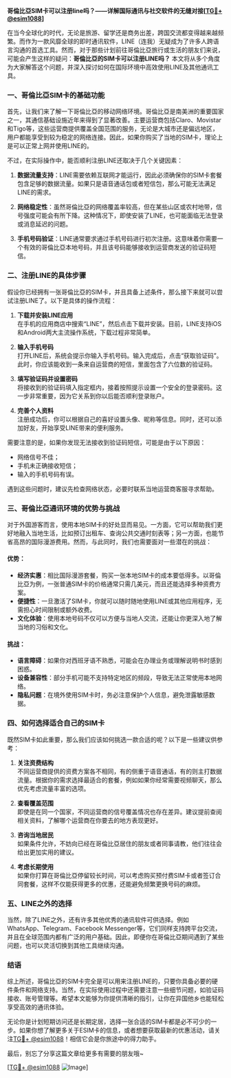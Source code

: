 **哥倫比亞SIM卡可以注册line吗？——详解国际通讯与社交软件的无缝对接[[TG💪+ @esim1088](https://t.me/s/esim1088)]**

在当今全球化的时代，无论是旅游、留学还是商务出差，跨国交流都变得越来越频繁。而作为一款风靡全球的即时通讯软件，LINE（连我）无疑成为了许多人跨语言沟通的首选工具。然而，对于那些计划前往哥倫比亞旅行或生活的朋友们来说，可能会产生这样的疑问：**哥倫比亞的SIM卡可以注册LINE吗？** 本文将从多个角度为大家解答这个问题，并深入探讨如何在国际环境中高效使用LINE及其他通讯工具。

### **一、哥倫比亞SIM卡的基础功能**

首先，让我们来了解一下哥倫比亞的移动网络环境。哥倫比亞是南美洲的重要国家之一，其通信基础设施近年来得到了显著改善。主要运营商包括Claro、Movistar和Tigo等，这些运营商提供覆盖全国范围的服务，无论是大城市还是偏远地区，用户都能享受到较为稳定的网络连接。因此，如果你购买了当地的SIM卡，理论上是可以正常上网并使用LINE的。

不过，在实际操作中，能否顺利注册LINE还取决于几个关键因素：

1. **数据流量支持**：LINE需要依赖互联网才能运行，因此必须确保你的SIM卡套餐包含足够的数据流量。如果只是语音通话包或者短信包，那么可能无法满足LINE的需求。
   
2. **网络稳定性**：虽然哥倫比亞的网络覆盖率较高，但在某些山区或农村地带，信号强度可能会有所下降。这种情况下，即使安装了LINE，也可能面临无法登录或消息延迟的问题。

3. **手机号码验证**：LINE通常要求通过手机号码进行初次注册。这意味着你需要一个有效的哥倫比亞本地号码，并且该号码能够接收到运营商发送的验证码短信。

### **二、注册LINE的具体步骤**

假设你已经拥有一张哥倫比亞的SIM卡，并且具备上述条件，那么接下来就可以尝试注册LINE了。以下是具体的操作流程：

1. **下载并安装LINE应用**  
   在手机的应用商店中搜索“LINE”，然后点击下载并安装。目前，LINE支持iOS和Android两大主流操作系统，下载过程非常简单。

2. **输入手机号码**  
   打开LINE后，系统会提示你输入手机号码。输入完成后，点击“获取验证码”。此时，你应该能收到一条来自运营商的短信，里面包含了六位数的验证码。

3. **填写验证码并设置密码**  
   将接收到的验证码填入指定框内，接着按照提示设置一个安全的登录密码。这一步非常重要，因为它关系到你以后能否顺利登录账户。

4. **完善个人资料**  
   注册成功后，你可以根据自己的喜好设置头像、昵称等信息。同时，还可以添加好友，开始享受LINE带来的便利服务。

需要注意的是，如果你发现无法接收到验证码短信，可能是由于以下原因：
- 网络信号不佳；
- 手机未正确接收短信；
- 输入的手机号码有误。

遇到这些问题时，建议先检查网络状态，必要时联系当地运营商客服寻求帮助。

### **三、哥倫比亞通讯环境的优势与挑战**

对于外国游客而言，使用本地SIM卡的好处显而易见。一方面，它可以帮助我们更好地融入当地生活，比如预订出租车、查询公共交通时刻表等；另一方面，也能节省高昂的国际漫游费用。然而，与此同时，我们也需要面对一些潜在的挑战：

#### **优势：**
- **经济实惠**：相比国际漫游套餐，购买一张本地SIM卡的成本要低得多。以哥倫比亞为例，一张普通SIM卡的价格通常只需几美元，而且还能选择多种资费方案。
- **便捷性**：一旦激活了SIM卡，你就可以随时随地使用LINE或其他应用程序，无需担心时间限制或额外收费。
- **文化体验**：使用本地号码不仅可以方便与当地人交流，还能让你更深入地了解当地的习俗和文化。

#### **挑战：**
- **语言障碍**：如果你对西班牙语不熟悉，可能会在办理业务或理解说明书时感到困惑。
- **设备兼容性**：部分手机可能不支持特定地区的频段，导致无法正常使用本地网络。
- **隐私问题**：在境外使用SIM卡时，务必注意保护个人信息，避免泄露敏感数据。

### **四、如何选择适合自己的SIM卡**

既然SIM卡如此重要，那么我们应该如何挑选一款合适的呢？以下是一些建议供参考：

1. **关注资费结构**  
   不同运营商提供的资费方案各不相同，有的侧重于语音通话，有的则主打数据流量。根据你的需求选择最适合的套餐，例如如果你经常需要视频聊天，那么优先考虑流量丰富的选项。

2. **查看覆盖范围**  
   即使是在同一个国家，不同运营商的信号覆盖情况也存在差异。建议提前查阅相关资料，了解哪个运营商在你要去的地方表现更好。

3. **咨询当地居民**  
   如果条件允许，不妨向已经在哥倫比亞居住的朋友或者同事请教，他们往往会给出更加实用的建议。

4. **考虑长期使用**  
   如果你打算在哥倫比亞停留较长时间，可以考虑购买预付费SIM卡或者签订合同套餐，这样不仅能获得更多的优惠，还能避免频繁更换号码的麻烦。

### **五、LINE之外的选择**

当然，除了LINE之外，还有许多其他优秀的通讯软件可供选择。例如WhatsApp、Telegram、Facebook Messenger等，它们同样支持跨平台交流，并且在全球范围内都有广泛的用户基础。因此，即便你在哥倫比亞期间遇到了某些问题，也可以灵活切换到其他工具继续沟通。

### **结语**

综上所述，哥倫比亞的SIM卡完全是可以用来注册LINE的，只要你具备必要的硬件条件和网络支持。当然，在实际使用过程中还需要注意一些细节问题，如验证码接收、账号管理等。希望本文能够为你提供清晰的指引，让你在异国他乡也能轻松享受高效的通讯体验。

无论你是计划短期访问还是长期定居，选择一张合适的SIM卡都是必不可少的一步。如果你想了解更多关于ESIM卡的信息，或者想要获取最新的优惠活动，请关注[TG💪+ @esim1088](https://t.me/s/esim1088)！相信它会是你旅途中的得力助手。

最后，别忘了分享这篇文章给更多有需要的朋友哦~ 

[[TG💪+ @esim1088](https://t.me/s/esim1088) ![Image](https://i.postimg.cc/4NQfJmqS/Snipaste-2025-05-13-00-14-12.png)]